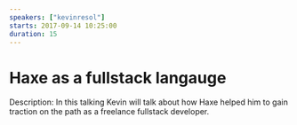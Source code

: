 ```yaml
---
speakers: ["kevinresol"]
starts: 2017-09-14 10:25:00
duration: 15
---
```


# Haxe as a fullstack langauge

Description: In this talking Kevin will talk about how Haxe helped him to gain traction on the path as a freelance fullstack developer.